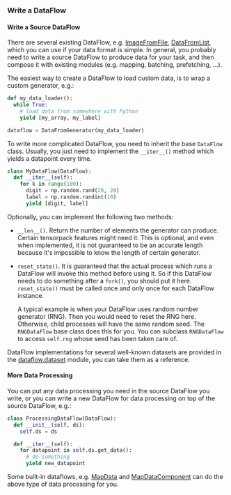
### Write a DataFlow

#### Write a Source DataFlow

There are several existing DataFlow, e.g. [ImageFromFile](../../modules/dataflow.html#tensorpack.dataflow.ImageFromFile),
[DataFromList](../../modules/dataflow.html#tensorpack.dataflow.DataFromList),
which you can use if your data format is simple.
In general, you probably need to write a source DataFlow to produce data for your task,
and then compose it with existing modules (e.g. mapping, batching, prefetching, ...).

The easiest way to create a DataFlow to load custom data, is to wrap a custom generator, e.g.:
```python
def my_data_loader():
  while True:
    # load data from somewhere with Python
    yield [my_array, my_label]

dataflow = DataFromGenerator(my_data_loader)
```

To write more complicated DataFlow, you need to inherit the base `DataFlow` class.
Usually, you just need to implement the `__iter__()` method which yields a datapoint every time.
```python
class MyDataFlow(DataFlow):
  def __iter__(self):
    for k in range(100):
      digit = np.random.rand(28, 28)
      label = np.random.randint(10)
      yield [digit, label]
```

Optionally, you can implement the following two methods:

+ `__len__()`. Return the number of elements the generator can produce. Certain tensorpack features might need it.
  This is optional, and even when implemented, it is
  not guaranteed to be an accurate length because it's impossible to know the length of certain generator.

+ `reset_state()`. It is guaranteed that the actual process which runs a DataFlow will invoke this method before using it.
  So if this DataFlow needs to do something after a `fork()`, you should put it here.
  `reset_state()` must be called once and only once for each DataFlow instance.

  A typical example is when your DataFlow uses random number generator (RNG). Then you would need to reset the RNG here.
  Otherwise, child processes will have the same random seed. The `RNGDataFlow` base class does this for you.
  You can subclass `RNGDataFlow` to access `self.rng` whose seed has been taken care of.

DataFlow implementations for several well-known datasets are provided in the
[dataflow.dataset](../../modules/dataflow.dataset.html)
module, you can take them as a reference.

#### More Data Processing

You can put any data processing you need in the source DataFlow you write, or you can write a new DataFlow for data
processing on top of the source DataFlow, e.g.:

```python
class ProcessingDataFlow(DataFlow):
  def __init__(self, ds):
    self.ds = ds

  def __iter__(self):
    for datapoint in self.ds.get_data():
      # do something
      yield new_datapoint
```

Some built-in dataflows, e.g.
[MapData](../../modules/dataflow.html#tensorpack.dataflow.MapData) and 
[MapDataComponent](../../https://tensorpack.readthedocs.io/modules/dataflow.html#tensorpack.dataflow.MapDataComponent)
can do the above type of data processing for you.
